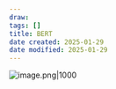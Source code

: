 ```yaml
---
draw:
tags: []
title: BERT
date created: 2025-01-29
date modified: 2025-01-29
---
```


![image.png|1000](https://imagehosting4picgo.oss-cn-beijing.aliyuncs.com/imagehosting/fix-dir%2Fpicgo%2Fpicgo-clipboard-images%2F2025%2F01%2F29%2F15-33-57-6bc2ff6f305eb42e318c52acda24fd2a-202501291533765-30f2c3.png)

